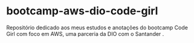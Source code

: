 # bootcamp-aws-dio-code-girl
Repositório dedicado aos meus estudos e anotações do bootcamp Code Girl com foco em AWS, uma parceria da DIO com o Santander .
